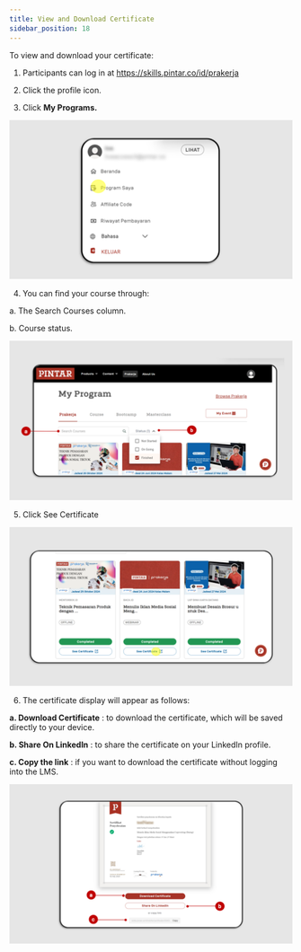 ```yaml
---
title: View and Download Certificate
sidebar_position: 18
---
```

To view and download your certificate:

1. Participants can log in at https://skills.pintar.co/id/prakerja

2. Click the profile icon.

3. Click **My Programs.**

![](/img/sertificate-eng-1.png)

4. You can find your course through:

a. The Search Courses column.

b. Course status.

![](/img/sertificate-eng-2.png)

5. Click See Certificate

![](/img/sertificate-eng-3.png)

6. The certificate display will appear as follows:

**a. Download Certificate** : to download the certificate, which will be saved directly to your device.

**b. Share On LinkedIn** : to share the certificate on your LinkedIn profile.

**c. Copy the link** : if you want to download the certificate without logging into the LMS.

![](/img/sertificate-4.png)
